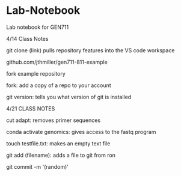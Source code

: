 # Lab-Notebook
Lab notebook for GEN711

4/14 Class Notes

git clone (link)
pulls repository features into the VS code workspace 

github.com/jthmiller/gen711-811-example

fork example repository 

fork:
add a copy of a repo to your account

git version:
tells you what version of git is installed

4/21 CLASS NOTES

cut adapt:
removes primer sequences 

conda activate genomics: 
gives access to the fastq program

touch testfile.txt:
makes an empty text file

git add (filename):
adds a file to git from ron

git commit -m '(random)'
